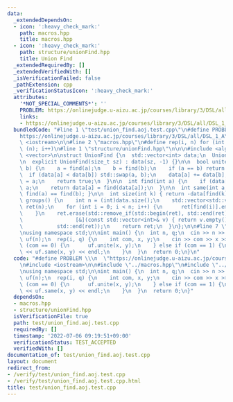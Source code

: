 ```yaml
---
data:
  _extendedDependsOn:
  - icon: ':heavy_check_mark:'
    path: macros.hpp
    title: macros.hpp
  - icon: ':heavy_check_mark:'
    path: structure/unionFind.hpp
    title: Union Find
  _extendedRequiredBy: []
  _extendedVerifiedWith: []
  _isVerificationFailed: false
  _pathExtension: cpp
  _verificationStatusIcon: ':heavy_check_mark:'
  attributes:
    '*NOT_SPECIAL_COMMENTS*': ''
    PROBLEM: https://onlinejudge.u-aizu.ac.jp/courses/library/3/DSL/all/DSL_1_A
    links:
    - https://onlinejudge.u-aizu.ac.jp/courses/library/3/DSL/all/DSL_1_A
  bundledCode: "#line 1 \"test/union_find.aoj.test.cpp\"\n#define PROBLEM \\\n  \"\
    https://onlinejudge.u-aizu.ac.jp/courses/library/3/DSL/all/DSL_1_A\"\n#include\
    \ <iostream>\n\n#line 2 \"macros.hpp\"\n#define rep(i, n) for (int i = 0; i <\
    \ (n); i++)\n#line 1 \"structure/unionFind.hpp\"\n\n\n#include <algorithm>\n#include\
    \ <vector>\n\nstruct UnionFind {\n  std::vector<int> data;\n  UnionFind() = default;\n\
    \n  explicit UnionFind(size_t sz) : data(sz, -1) {}\n\n  bool unite(int a, int\
    \ b) {\n    a = find(a);\n    b = find(b);\n    if (a == b) return false;\n  \
    \  if (data[a] < data[b]) std::swap(a, b);\n    data[a] += data[b];\n    data[b]\
    \ = a;\n    return true;\n  }\n\n  int find(int a) {\n    if (data[a] < 0) return\
    \ a;\n    return data[a] = find(data[a]);\n  }\n\n  int same(int a, int b) { return\
    \ find(a) == find(b); }\n\n  int size(int k) { return -data[find(k)]; }\n\n  std::vector<std::vector<int>>\
    \ groups() {\n    int n = (int)data.size();\n    std::vector<std::vector<int>>\
    \ ret(n);\n    for (int i = 0; i < n; i++) {\n      ret[find(i)].emplace_back(i);\n\
    \    }\n    ret.erase(std::remove_if(std::begin(ret), std::end(ret),\n       \
    \                 [&](const std::vector<int>& v) { return v.empty(); }),\n   \
    \           std::end(ret));\n    return ret;\n  }\n};\n\n#line 7 \"test/union_find.aoj.test.cpp\"\
    \nusing namespace std;\n\nint main() {\n  int n, q;\n  cin >> n >> q;\n  UnionFind\
    \ uf(n);\n  rep(i, q) {\n    int com, x, y;\n    cin >> com >> x >> y;\n    if\
    \ (com == 0) {\n      uf.unite(x, y);\n    } else if (com == 1) {\n      cout\
    \ << uf.same(x, y) << endl;\n    }\n  }\n  return 0;\n}\n"
  code: "#define PROBLEM \\\n  \"https://onlinejudge.u-aizu.ac.jp/courses/library/3/DSL/all/DSL_1_A\"\
    \n#include <iostream>\n\n#include \"../macros.hpp\"\n#include \"../structure/unionFind.hpp\"\
    \nusing namespace std;\n\nint main() {\n  int n, q;\n  cin >> n >> q;\n  UnionFind\
    \ uf(n);\n  rep(i, q) {\n    int com, x, y;\n    cin >> com >> x >> y;\n    if\
    \ (com == 0) {\n      uf.unite(x, y);\n    } else if (com == 1) {\n      cout\
    \ << uf.same(x, y) << endl;\n    }\n  }\n  return 0;\n}"
  dependsOn:
  - macros.hpp
  - structure/unionFind.hpp
  isVerificationFile: true
  path: test/union_find.aoj.test.cpp
  requiredBy: []
  timestamp: '2022-07-06 09:19:51+09:00'
  verificationStatus: TEST_ACCEPTED
  verifiedWith: []
documentation_of: test/union_find.aoj.test.cpp
layout: document
redirect_from:
- /verify/test/union_find.aoj.test.cpp
- /verify/test/union_find.aoj.test.cpp.html
title: test/union_find.aoj.test.cpp
---
```

